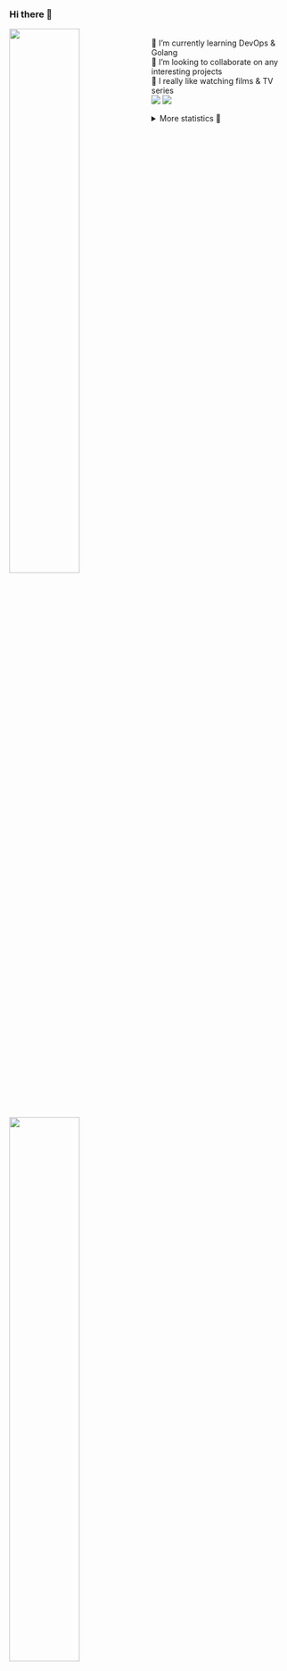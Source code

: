 ### Hi there 👋


[<img align="left" width="50%" src="https://github-readme-stats.vercel.app/api?username=rufusnufus&hide=issues&show_icons=true&count_private=true&theme=transparent&title_color=FF6F40&text_color=FBF9F8&icon_color=F48242&hide_border=true&hide_title=true#gh-dark-mode-only">](https://metrics.lecoq.io/rufusnufus#gh-dark-mode-only)
[<img align="left" width="50%" src="https://github-readme-stats.vercel.app/api?username=rufusnufus&hide=issues&show_icons=true&count_private=true&theme=transparent&title_color=FF6533&text_color=4D4644&icon_color=FF8038&hide_border=true&hide_title=true#gh-light-mode-only">](https://metrics.lecoq.io/rufusnufus#gh-light-mode-only)

<p>
  <br>
  🌱 I’m currently learning DevOps & Golang</br>
  👯 I’m looking to collaborate on any interesting projects</br>
  🎥 I really like watching films & TV series</br>
  <a href="https://linkedin.com/in/rufusnufus"><img src="https://img.shields.io/badge/linkedin-0077B5.svg?style=for-the-badge&logo=linkedin&logoColor=white"/></a>
  <a href="https://t.me/rufusnufus"><img src="https://img.shields.io/badge/-telegram-black?style=for-the-badge&color=blue&logo=telegram"/></a>
</p>

<p text-align="left">
<details>
  <summary>More statistics 👀</summary><br/>

<!--START_SECTION:waka-->
![Code Time](http://img.shields.io/badge/Code%20Time-263%20hrs%2014%20mins-blue)

![Profile Views](http://img.shields.io/badge/Profile%20Views-1-blue)

**I'm an Early 🐤** 

```text
🌞 Morning                4534 commits        ██████░░░░░░░░░░░░░░░░░░░   22.50 % 
🌆 Daytime                11336 commits       ██████████████░░░░░░░░░░░   56.27 % 
🌃 Evening                3672 commits        █████░░░░░░░░░░░░░░░░░░░░   18.23 % 
🌙 Night                  605 commits         █░░░░░░░░░░░░░░░░░░░░░░░░   03.00 % 
```
📅 **I'm Most Productive on Wednesday** 

```text
Monday                   3990 commits        █████░░░░░░░░░░░░░░░░░░░░   19.80 % 
Tuesday                  3812 commits        █████░░░░░░░░░░░░░░░░░░░░   18.92 % 
Wednesday                4092 commits        █████░░░░░░░░░░░░░░░░░░░░   20.31 % 
Thursday                 3327 commits        ████░░░░░░░░░░░░░░░░░░░░░   16.51 % 
Friday                   3542 commits        ████░░░░░░░░░░░░░░░░░░░░░   17.58 % 
Saturday                 533 commits         █░░░░░░░░░░░░░░░░░░░░░░░░   02.65 % 
Sunday                   851 commits         █░░░░░░░░░░░░░░░░░░░░░░░░   04.22 % 
```


📊 **This Week I Spent My Time On** 

```text
💬 Programming Languages: 
Terraform                7 hrs 6 mins        ██████████░░░░░░░░░░░░░░░   41.65 % 
HCL                      4 hrs 15 mins       ██████░░░░░░░░░░░░░░░░░░░   24.89 % 
YAML                     2 hrs 22 mins       ███░░░░░░░░░░░░░░░░░░░░░░   13.87 % 
Other                    1 hr 44 mins        ███░░░░░░░░░░░░░░░░░░░░░░   10.17 % 
Bash                     49 mins             █░░░░░░░░░░░░░░░░░░░░░░░░   04.85 % 

🔥 Editors: 
VS Code                  16 hrs 17 mins      ████████████████████████░   95.36 % 
iTerm2                   47 mins             █░░░░░░░░░░░░░░░░░░░░░░░░   04.64 % 
```

**I Mostly Code in Java** 

```text
Python                   21 repos            ███░░░░░░░░░░░░░░░░░░░░░░   12.21 % 
Smarty                   17 repos            ██░░░░░░░░░░░░░░░░░░░░░░░   09.88 % 
HCL                      6 repos             █░░░░░░░░░░░░░░░░░░░░░░░░   03.49 % 
HTML                     5 repos             █░░░░░░░░░░░░░░░░░░░░░░░░   02.91 % 
Mustache                 4 repos             █░░░░░░░░░░░░░░░░░░░░░░░░   02.33 % 
```




 Last Updated on 03/05/2023 01:00:53 UTC
<!--END_SECTION:waka-->

</details>
</p>
